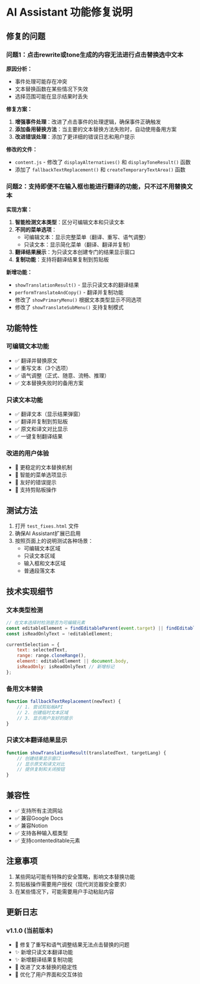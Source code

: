 # AI Assistant 功能修复说明

## 修复的问题

### 问题1：点击rewrite或tone生成的内容无法进行点击替换选中文本

**原因分析：**
- 事件处理可能存在冲突
- 文本替换函数在某些情况下失效
- 选择范围可能在显示结果时丢失

**修复方案：**
1. **增强事件处理**：改进了点击事件的处理逻辑，确保事件正确触发
2. **添加备用替换方法**：当主要的文本替换方法失败时，自动使用备用方案
3. **改进错误处理**：添加了更详细的错误日志和用户提示

**修改的文件：**
- `content.js` - 修改了 `displayAlternatives()` 和 `displayToneResult()` 函数
- 添加了 `fallbackTextReplacement()` 和 `createTemporaryTextArea()` 函数

### 问题2：支持即便不在输入框也能进行翻译的功能，只不过不用替换文本

**实现方案：**
1. **智能检测文本类型**：区分可编辑文本和只读文本
2. **不同的菜单选项**：
   - 可编辑文本：显示完整菜单（翻译、重写、语气调整）
   - 只读文本：显示简化菜单（翻译、翻译并复制）
3. **翻译结果展示**：为只读文本创建专门的结果显示窗口
4. **复制功能**：支持将翻译结果复制到剪贴板

**新增功能：**
- `showTranslationResult()` - 显示只读文本的翻译结果
- `performTranslateAndCopy()` - 翻译并复制功能
- 修改了 `showPrimaryMenu()` 根据文本类型显示不同选项
- 修改了 `showTranslateSubMenu()` 支持复制模式

## 功能特性

### 可编辑文本功能
- ✅ 翻译并替换原文
- ✅ 重写文本（3个选项）
- ✅ 语气调整（正式、随意、流畅、推理）
- ✅ 文本替换失败时的备用方案

### 只读文本功能
- ✅ 翻译文本（显示结果弹窗）
- ✅ 翻译并复制到剪贴板
- ✅ 原文和译文对比显示
- ✅ 一键复制翻译结果

### 改进的用户体验
- 🔧 更稳定的文本替换机制
- 🔧 智能的菜单选项显示
- 🔧 友好的错误提示
- 🔧 支持剪贴板操作

## 测试方法

1. 打开 `test_fixes.html` 文件
2. 确保AI Assistant扩展已启用
3. 按照页面上的说明测试各种场景：
   - 可编辑文本区域
   - 只读文本区域
   - 输入框和文本区域
   - 普通段落文本

## 技术实现细节

### 文本类型检测
```javascript
// 在文本选择时检测是否为可编辑元素
const editableElement = findEditableParent(event.target) || findEditableParentFromSelection(selection);
const isReadOnlyText = !editableElement;

currentSelection = {
    text: selectedText,
    range: range.cloneRange(),
    element: editableElement || document.body,
    isReadOnly: isReadOnlyText // 新增标记
};
```

### 备用文本替换
```javascript
function fallbackTextReplacement(newText) {
    // 1. 尝试剪贴板API
    // 2. 创建临时文本区域
    // 3. 显示用户友好的提示
}
```

### 只读文本翻译结果显示
```javascript
function showTranslationResult(translatedText, targetLang) {
    // 创建结果显示窗口
    // 显示原文和译文对比
    // 提供复制和关闭按钮
}
```

## 兼容性

- ✅ 支持所有主流网站
- ✅ 兼容Google Docs
- ✅ 兼容Notion
- ✅ 支持各种输入框类型
- ✅ 支持contenteditable元素

## 注意事项

1. 某些网站可能有特殊的安全策略，影响文本替换功能
2. 剪贴板操作需要用户授权（现代浏览器安全要求）
3. 在某些情况下，可能需要用户手动粘贴内容

## 更新日志

### v1.1.0 (当前版本)
- 🐛 修复了重写和语气调整结果无法点击替换的问题
- ✨ 新增只读文本翻译功能
- ✨ 新增翻译结果复制功能
- 🔧 改进了文本替换的稳定性
- 🔧 优化了用户界面和交互体验
